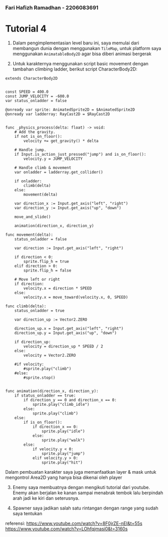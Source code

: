### Fari Hafizh Ramadhan - 2206083691

# Tutorial 4

1. Dalam pengimplementasian level baru ini, saya memulai dari membangun dunia dengan menggunakan `TileMap`, untuk platform saya menggunakan `AnimatableBody2D` agar bisa diberi animasi bergerak

2. Untuk karakternya menggunakan script basic movement dengan tambahan climbing ladder, berikut script CharacterBody2D:
```
extends CharacterBody2D


const SPEED = 400.0
const JUMP_VELOCITY = -600.0
var status_onladder = false

@onready var sprite: AnimatedSprite2D = $AnimatedSprite2D
@onready var ladderray: RayCast2D = $RayCast2D


func _physics_process(delta: float) -> void:
	# Add the gravity.
	if not is_on_floor():
		velocity += get_gravity() * delta

	# Handle jump.
	if Input.is_action_just_pressed("jump") and is_on_floor():
		velocity.y = JUMP_VELOCITY
	
	# Handle climb & movement
	var onladder = ladderray.get_collider()
	
	if onladder:
		climb(delta)
	else:
		movement(delta)
	
	var direction_x := Input.get_axis("left", "right")
	var direction_y := Input.get_axis("up", "down")
	
	move_and_slide()
	
	animation(direction_x, direction_y)	

func movement(delta):
	status_onladder = false
	
	var direction := Input.get_axis("left", "right")
	
	if direction < 0:
		sprite.flip_h = true
	elif direction > 0:
		sprite.flip_h = false
	
	# Move left or right
	if direction:
		velocity.x = direction * SPEED
	else:
		velocity.x = move_toward(velocity.x, 0, SPEED)

func climb(delta):
	status_onladder = true
	
	var direction_up := Vector2.ZERO
	
	direction_up.x = Input.get_axis("left", "right")
	direction_up.y = Input.get_axis("up", "down")
	
	if direction_up:
		velocity = direction_up * SPEED / 2
	else:
		velocity = Vector2.ZERO
	
	#if velocity:
		#sprite.play("climb")
	#else:
		#sprite.stop()
	

func animation(direction_x, direction_y):
	if status_onladder == true:
		if direction_y == 0 and direction_x == 0:
			sprite.play("climb_idle")
		else:
			sprite.play("climb")
	else:
		if is_on_floor():
			if direction_x == 0:
				sprite.play("idle")
			else:
				sprite.play("walk")
		else:
			if velocity.y < 0:
				sprite.play("jump")
			elif velocity.y > 0:
				sprite.play("hit")

```

Dalam pembuatan karakter saya juga memanfaatkan layer & mask untuk mengontrol Area2D yang hanya bisa dikenai oleh player

3. Enemy saya membuatnya dengan mengikuti tutorial dari youtube. Enemy akan berjalan ke kanan sampai menabrak tembok lalu berpindah arah jadi ke kiri dan seterusnya.

4. Spawner saya jadikan salah satu rintangan dengan range yang sudah saya tentukan

referensi:
https://www.youtube.com/watch?v=8F0jrZE-nEI&t=55s
https://www.youtube.com/watch?v=LOhfqjmasi0&t=3160s